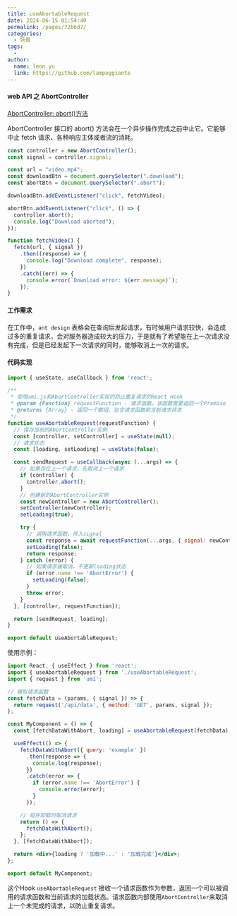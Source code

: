 ```yaml
---
title: useAbortableRequest
date: 2024-06-15 01:54:40
permalink: /pages/72b6d7/
categories:
  - 场景
tags:
  - 
author: 
  name: leon yu
  link: https://github.com/lampeggiante
---
```


#### web API 之 AbortController

[AbortController: abort()方法](https://developer.mozilla.org/zh-CN/docs/Web/API/AbortController/abort)

AbortController 接口的 abort() 方法会在一个异步操作完成之前中止它。它能够中止 fetch 请求、各种响应主体或者流的消耗。

```js
const controller = new AbortController();
const signal = controller.signal;

const url = "video.mp4";
const downloadBtn = document.querySelector(".download");
const abortBtn = document.querySelector(".abort");

downloadBtn.addEventListener("click", fetchVideo);

abortBtn.addEventListener("click", () => {
  controller.abort();
  console.log("Download aborted");
});

function fetchVideo() {
  fetch(url, { signal })
    .then((response) => {
      console.log("Download complete", response);
    })
    .catch((err) => {
      console.error(`Download error: ${err.message}`);
    });
}
```

#### 工作需求

在工作中，`ant design` 表格会在查询后发起请求，有时候用户请求较快，会造成过多的重复请求，会对服务器造成较大的压力，于是就有了希望能在上一次请求没有完成，但是已经发起下一次请求的同时，能够取消上一次的请求。

#### 代码实现

```jsx
import { useState, useCallback } from 'react';

/**
 * 使用umi.js和AbortController实现的防止重复请求的React Hook
 * @param {Function} requestFunction - 请求函数，该函数需要返回一个Promise
 * @returns {Array} - 返回一个数组，包含请求函数和当前请求状态
 */
function useAbortableRequest(requestFunction) {
  // 保存当前的AbortController实例
  const [controller, setController] = useState(null);
  // 请求状态
  const [loading, setLoading] = useState(false);

  const sendRequest = useCallback(async (...args) => {
    // 如果存在上一个请求，先取消上一个请求
    if (controller) {
      controller.abort();
    }
    // 创建新的AbortController实例
    const newController = new AbortController();
    setController(newController);
    setLoading(true);

    try {
      // 调用请求函数，传入signal
      const response = await requestFunction(...args, { signal: newController.signal });
      setLoading(false);
      return response;
    } catch (error) {
      // 如果请求被取消，不更新loading状态
      if (error.name !== 'AbortError') {
        setLoading(false);
      }
      throw error;
    }
  }, [controller, requestFunction]);

  return [sendRequest, loading];
}

export default useAbortableRequest;
```

使用示例：

```jsx
import React, { useEffect } from 'react';
import { useAbortableRequest } from './useAbortableRequest';
import { request } from 'umi';

// 模拟请求函数
const fetchData = (params, { signal }) => {
  return request('/api/data', { method: 'GET', params, signal });
};

const MyComponent = () => {
  const [fetchDataWithAbort, loading] = useAbortableRequest(fetchData);

  useEffect(() => {
    fetchDataWithAbort({ query: 'example' })
      .then(response => {
        console.log(response);
      })
      .catch(error => {
        if (error.name !== 'AbortError') {
          console.error(error);
        }
      });

    // 组件卸载时取消请求
    return () => {
      fetchDataWithAbort();
    };
  }, [fetchDataWithAbort]);

  return <div>{loading ? '加载中...' : '加载完成'}</div>;
};

export default MyComponent;
```

这个Hook `useAbortableRequest` 接收一个请求函数作为参数，返回一个可以被调用的请求函数和当前请求的加载状态。请求函数内部使用`AbortController`来取消上一个未完成的请求，以防止重复请求。
